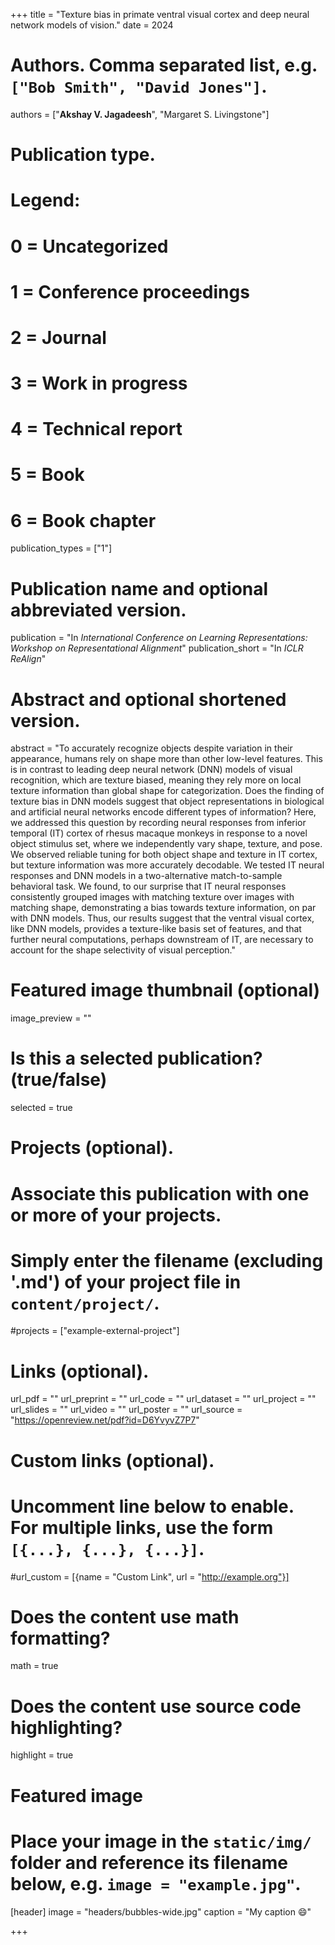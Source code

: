 +++
title = "Texture bias in primate ventral visual cortex and deep neural network models of vision."
date = 2024

# Authors. Comma separated list, e.g. `["Bob Smith", "David Jones"]`.
authors = ["**Akshay V. Jagadeesh**", "Margaret S. Livingstone"]

# Publication type.
# Legend:
# 0 = Uncategorized
# 1 = Conference proceedings
# 2 = Journal
# 3 = Work in progress
# 4 = Technical report
# 5 = Book
# 6 = Book chapter
publication_types = ["1"]

# Publication name and optional abbreviated version.
publication = "In *International Conference on Learning Representations: Workshop on Representational Alignment*"
publication_short = "In *ICLR ReAlign*"

# Abstract and optional shortened version.
abstract = "To accurately recognize objects despite variation in their appearance, humans rely on shape more than other low-level features. This is in contrast to leading deep neural network (DNN) models of visual recognition, which are texture biased, meaning they rely more on local texture information than global shape for categorization. Does the finding of texture bias in DNN models suggest that object representations in biological and artificial neural networks encode different types of information? Here, we addressed this question by recording neural responses from inferior temporal (IT) cortex of rhesus macaque monkeys in response to a novel object stimulus set, where we independently vary shape, texture, and pose. We observed reliable tuning for both object shape and texture in IT cortex, but texture information was more accurately decodable. We tested IT neural responses and DNN models in a two-alternative match-to-sample behavioral task. We found, to our surprise that IT neural responses consistently grouped images with matching texture over images with matching shape, demonstrating a bias towards texture information, on par with DNN models. Thus, our results suggest that the ventral visual cortex, like DNN models, provides a texture-like basis set of features, and that further neural computations, perhaps downstream of IT, are necessary to account for the shape selectivity of visual perception."

# Featured image thumbnail (optional)
image_preview = ""

# Is this a selected publication? (true/false)
selected = true

# Projects (optional).
#   Associate this publication with one or more of your projects.
#   Simply enter the filename (excluding '.md') of your project file in `content/project/`.
#projects = ["example-external-project"]

# Links (optional).
url_pdf = ""
url_preprint = ""
url_code = ""
url_dataset = ""
url_project = ""
url_slides = ""
url_video = ""
url_poster = ""
url_source = "https://openreview.net/pdf?id=D6YvyvZ7P7"

# Custom links (optional).
#   Uncomment line below to enable. For multiple links, use the form `[{...}, {...}, {...}]`.
#url_custom = [{name = "Custom Link", url = "http://example.org"}]

# Does the content use math formatting?
math = true

# Does the content use source code highlighting?
highlight = true

# Featured image
# Place your image in the `static/img/` folder and reference its filename below, e.g. `image = "example.jpg"`.
[header]
image = "headers/bubbles-wide.jpg"
caption = "My caption :smile:"

+++

